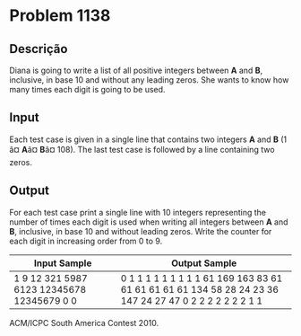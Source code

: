 # Problem 1138

Descrição
----------

Diana is going to write a list of all positive integers between **A** and **B**, inclusive, in base 10 and without any leading zeros. She wants to know how many times each digit is going to be used.

Input
-----

Each test case is given in a single line that contains two integers **A** and **B** (1 â¤ **A**â¤ **B**â¤ 108). The last test case is followed by a line containing two zeros.

Output
------

For each test case print a single line with 10 integers representing the number of times each digit is used when writing all integers between **A** and **B**, inclusive, in base 10 and without leading zeros. Write the counter for each digit in increasing order from 0 to 9.


| Input Sample | Output Sample |
| --- | --- |
| 1 9 12 321 5987 6123 12345678 12345679 0 0 | 0 1 1 1 1 1 1 1 1 1 61 169 163 83 61 61 61 61 61 61 134 58 28 24 23 36 147 24 27 47 0 2 2 2 2 2 2 2 1 1 |

ACM/ICPC South America Contest 2010.

